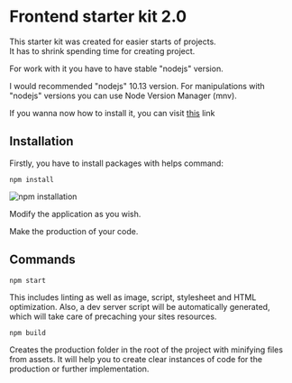 # Frontend starter kit 2.0

This starter kit was created for easier starts of projects. <br>
It has to shrink spending time for creating project.

For work with it you have to have stable "nodejs" version.

I would recommended "nodejs" 10.13 version.
For manipulations with "nodejs" versions you can use Node Version Manager (mnv).

If you wanna now how to install it, you can visit [this](https://nodejs.org/en/download/package-manager/#header-nvm) link

## Installation

Firstly, you have to install packages with helps command:
```
npm install
```

<div>
    <img src="https://user-images.githubusercontent.com/18128573/73062090-3bf9b280-3ea4-11ea-8603-70968ebc01c9.gif" alt="npm installation">
</div>

<p>Modify the application as you wish.</p>
<p>Make the production of your code.</p>

## Commands
```
npm start
```
<p> This includes linting as well as image, script, stylesheet and HTML optimization.
 Also, a dev server script will be automatically generated, which will take care of precaching your sites resources.</p>
 
 ```
 npm build
 ```
 <p>Creates the production folder in the root of the project with minifying files from assets. 
 It will help you to create clear instances of code for the production or further implementation.</p>
